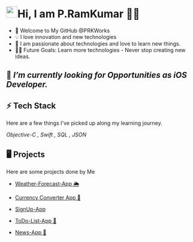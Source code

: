# <img src="https://c.tenor.com/SNL9_xhZl9oAAAAj/waving-hand-joypixels.gif" width="30px">Hi, I am P.RamKumar 👨‍💻
- 👋 Welcome to My GitHub @PRKWorks
- 💡 I love innovation and new technologies
- 🌱 I am passionate about technologies and love to learn new things.
-  💪🏼 Future Goals: Learn more technologies - Never stop creating new ideas.

## 🔭  *I’m currently looking for Opportunities as iOS Developer.*

## ⚡ Tech Stack
Here are a few things I've picked up along my learning journey.

*Objective-C , Swift , SQL , 
JSON* 


## 🖥️ Projects

Here are some projects done by Me

- [Weather-Forecast-App 🌦️](https://github.com/PRKWorks/Weather-Forecast-App)

- [Currency Converter App 📱](https://github.com/PRKWorks/CurrencyConverter)

- [SignUp-App](https://github.com/PRKWorks/SignUp-App)

- [ToDo-List-App 📱](https://github.com/PRKWorks/ToDo-List-App)

- [News-App 📰](https://github.com/PRKWorks/News-App)




<!---
PRKWorks/PRKWorks is a ✨ special ✨ repository because its `README.md` (this file) appears on your GitHub profile.
You can click the Preview link to take a look at your changes.
--->
